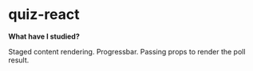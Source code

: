 # quiz-react
**What have I studied?**

Staged content rendering.
Progressbar.
Passing props to render the poll result.